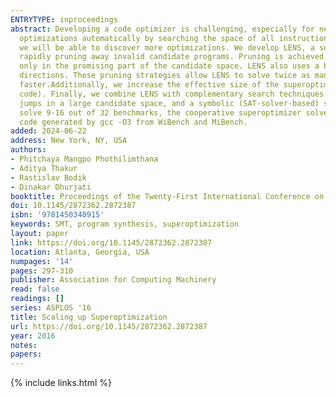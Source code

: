 ```yaml
---
ENTRYTYPE: inproceedings
abstract: Developing a code optimizer is challenging, especially for new, idiosyncratic ISAs. Superoptimization can, in principle, discover machine-specific
  optimizations automatically by searching the space of all instruction sequences. If we can increase the size of code fragments a superoptimizer can optimize,
  we will be able to discover more optimizations. We develop LENS, a search algorithm that increases the size of code a superoptimizer can synthesize by
  rapidly pruning away invalid candidate programs. Pruning is achieved by selectively refining the abstraction under which candidates are considered equivalent,
  only in the promising part of the candidate space. LENS also uses a bidirectional search strategy to prune the candidate space from both forward and backward
  directions. These pruning strategies allow LENS to solve twice as many benchmarks as existing enumerative search algorithms, while LENS is about 11-times
  faster.Additionally, we increase the effective size of the superoptimized fragments by relaxing the correctness condition using contexts (surrounding
  code). Finally, we combine LENS with complementary search techniques into a cooperative superoptimizer, which exploits the stochastic search to make random
  jumps in a large candidate space, and a symbolic (SAT-solver-based) search to synthesize arbitrary constants. While existing superoptimizers consistently
  solve 9-16 out of 32 benchmarks, the cooperative superoptimizer solves 29 benchmarks. It can synthesize code fragments that are up to 82\% faster than
  code generated by gcc -O3 from WiBench and MiBench.
added: 2024-06-22
address: New York, NY, USA
authors:
- Phitchaya Mangpo Phothilimthana
- Aditya Thakur
- Rastislav Bodik
- Dinakar Dhurjati
booktitle: Proceedings of the Twenty-First International Conference on Architectural Support for Programming Languages and Operating Systems
doi: 10.1145/2872362.2872387
isbn: '9781450340915'
keywords: SMT, program synthesis, superoptimization
layout: paper
link: https://doi.org/10.1145/2872362.2872387
location: Atlanta, Georgia, USA
numpages: '14'
pages: 297-310
publisher: Association for Computing Machinery
read: false
readings: []
series: ASPLOS '16
title: Scaling up Superoptimization
url: https://doi.org/10.1145/2872362.2872387
year: 2016
notes:
papers:
---
```

{% include links.html %}
